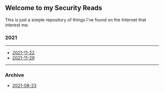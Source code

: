 ## Welcome to my Security Reads

This is just a simple repository of things I've found on the Internet that
interest me.



### 2021
----

 * [2021-11-22](2021-11-22.md)
 * [2021-11-29](2021-11-29.md)



----
### Archive

 * [2021-08-23](2021-08-23.md)
